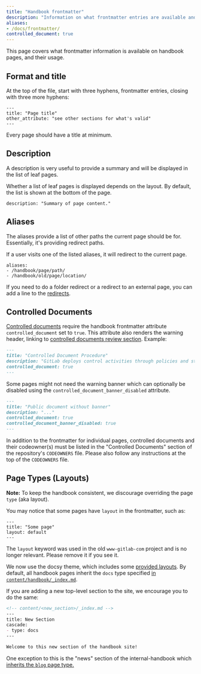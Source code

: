 ```yaml
---
title: "Handbook frontmatter"
description: "Information on what frontmatter entries are available and how to use them."
aliases:
- /docs/frontmatter/
controlled_document: true
---
```


This page covers what frontmatter information is available on handbook pages, and their usage.

## Format and title

At the top of the file, start with three hyphens, frontmatter entries, closing with
three more hyphens:

```plain
---
title: "Page title"
other_attribute: "see other sections for what's valid"
---
```

Every page should have a title at minimum.

## Description

A description is very useful to provide a summary and will be displayed in the list of leaf pages.

Whether a list of leaf pages is displayed depends on the layout.
By default, the list is shown at the bottom of the page.

```plain
description: "Summary of page content."
```

## Aliases

The aliases provide a list of other paths the current page should be for.
Essentially, it's providing redirect paths.

If a user visits one of the listed aliases, it will redirect to the current page.

```plain
aliases:
- /handbook/page/path/
- /handbook/old/page/location/
```

If you need to do a folder redirect or a redirect to an external page, you can add a line to the [redirects](/docs/development/#redirects).

## Controlled Documents

[Controlled documents](/handbook/security/controlled-document-procedure/) require the handbook frontmatter attribute `controlled_document` set to `true`. This attribute also renders the warning header, linking to [controlled documents review section](/handbook/security/controlled-document-procedure/#review). Example:

```markdown
---
title: "Controlled Document Procedure"
description: "GitLab deploys control activities through policies and standards that establish what is expected and procedures that put policies and standards into action."
controlled_document: true
---

```

Some pages might not need the warning banner which can optionally be disabled using the `controlled_document_banner_disabled` attribute.

```markdown
---
title: "Public document without banner"
description: "..."
controlled_document: true
controlled_document_banner_disabled: true
---

```

In addition to the frontmatter for individual pages, controlled documents and their codeowner(s) must be listed in the "Controlled Documents" section of the repository's `CODEOWNERS` file. Please also follow any instructions at the top of the `CODEOWNERS` file.

## Page Types (Layouts)

**Note:** To keep the handbook consistent, we discourage overriding the page `type` (aka layout).

You may notice that some pages have `layout` in the frontmatter, such as:

```plain
---
title: "Some page"
layout: default
---
```

The `layout` keyword was used in the old `www-gitlab-com` project and is no longer relevant. Please remove it if you see it.

We now use the docsy theme, which includes some [provided layouts](https://www.docsy.dev/docs/adding-content/content/#content-sections-and-templates). By default, all handbook pages inherit the `docs` type specified [in `content/handbook/_index.md`](https://gitlab.com/gitlab-com/content-sites/handbook/-/blob/main/content/handbook/_index.md?ref_type=heads&plain=1#L8-9).

If you are adding a new top-level section to the site, we encourage you to do the same:

```md
<!-- content/<new_section>/_index.md -->
---
title: New Section
cascade:
- type: docs
---

Welcome to this new section of the handbook site!
```

One exception to this is the "news" section of the internal-handbook which [inherits the `blog` page type.](https://gitlab.com/gitlab-com/content-sites/internal-handbook/-/blob/main/content/news/_index.md?ref_type=heads&plain=1#L4)
